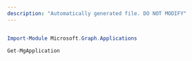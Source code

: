```yaml
---
description: "Automatically generated file. DO NOT MODIFY"
---
```


```powershell

Import-Module Microsoft.Graph.Applications

Get-MgApplication

```